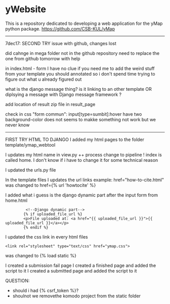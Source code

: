 # yWebsite
This is a repository dedicated to developing a web application for the yMap python package.
https://github.com/CSB-KUL/yMap


---------------------------------------------------------------------------------------------------------------------------------
7dec17: SECOND TRY 
issue with github, changes lost

did cahnge in mega folder not in the github repository
need to replace the one from github tomorrow with help

in index.html - form
I have no clue if you need me to add the weird stuff from your template
you should annotated so i don't spend time trying to figure out what u already figured out

what is the django message thing?
is it linking to an other template 
OR
diplsying a message with Django message framework
?

add location of result zip file in result_page

check in css "form commun":
input[type=sumbit]:hover have two background-color
does not seems to makke something not work but we never know

-----------------------------------------------------
FIRST TRY HTML TO DJANGO 
I added my html pages to the folder template/ymap_webtool
 
I updates my html name in view.py
	++ process change to pipeline
	! index is called home. I don't know if i have to change it for some technical reason
	
I updated the urls.py file 

In the template files I updates the url links
example:
	href="how-to-cite.html"
 was changed to 
	href={% url 'howtocite' %}
	
I added what i guess is the django dynamic part after the input form from home.html

			 <!--Django dynamic part-->
			{% if uploaded_file_url %}
			<p>File uploaded at: <a href="{{ uploaded_file_url }}">{{ uploaded_file_url }}</a></p>
			{% endif %}
			

I updated the css link in every html files

	<link rel="stylesheet" type="text/css" href="ymap.css">
  was changed to 
	{% load static %}
	<link rel="stylesheet" type="text/css" href="{% static 'polls/ymap.css' %}" />
	
I created a submission fail page
I created a finished page and added the script to it
I created a submitted page and added the script to it

QUESTION:
- should i had 	{% csrf_token %}?
- shoulnot we removethe komodo project from the static folder
